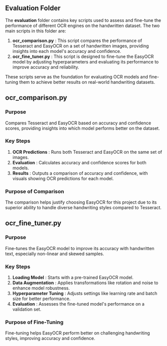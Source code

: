 ## Evaluation Folder


The **evaluation** folder contains key scripts used to assess and fine-tune the performance of different OCR engines on the handwritten dataset. The two main scripts in this folder are:

1. **ocr_comparison.py** : This script compares the performance of Tesseract and EasyOCR on a set of handwritten images, providing insights into each model's accuracy and confidence.
2. **ocr_fine_tuner.py** : This script is designed to fine-tune the EasyOCR model by adjusting hyperparameters and evaluating its performance to improve accuracy and reliability.

These scripts serve as the foundation for evaluating OCR models and fine-tuning them to achieve better results on real-world handwriting datasets.


## ocr_comparison.py

### Purpose

Compares Tesseract and EasyOCR based on accuracy and confidence scores, providing insights into which model performs better on the dataset.

### Key Steps

1. **OCR Predictions** : Runs both Tesseract and EasyOCR on the same set of images.
2. **Evaluation** : Calculates accuracy and confidence scores for both models.
3. **Results** : Outputs a comparison of accuracy and confidence, with visuals showing OCR predictions for each model.

### Purpose of Comparison

The comparison helps justify choosing EasyOCR for this project due to its superior ability to handle diverse handwriting styles compared to Tesseract.

## ocr_fine_tuner.py

### Purpose

Fine-tunes the EasyOCR model to improve its accuracy with handwritten text, especially non-linear and skewed samples.

### Key Steps

1. **Loading Model** : Starts with a pre-trained EasyOCR model.
2. **Data Augmentation** : Applies transformations like rotation and noise to enhance model robustness.
3. **Hyperparameter Tuning** : Adjusts settings like learning rate and batch size for better performance.
4. **Evaluation** : Assesses the fine-tuned model's performance on a validation set.

### Purpose of Fine-Tuning

Fine-tuning helps EasyOCR perform better on challenging handwriting styles, improving accuracy and confidence.
